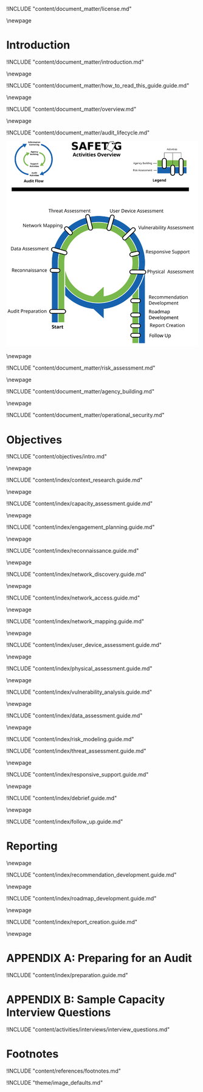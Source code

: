 
<!-- License -->

!INCLUDE "content/document_matter/license.md"

\newpage

<!-- Introduction -->

# Introduction

!INCLUDE "content/document_matter/introduction.md"

\newpage

!INCLUDE "content/document_matter/how_to_read_this_guide.guide.md"

\newpage

<!-- Overview -->

!INCLUDE "content/document_matter/overview.md"

\newpage

<!-- Audit Lifecyce -->

!INCLUDE "content/document_matter/audit_lifecycle.md"

![SAFETAG Activities](content/images/activities_flow.svg)

\newpage
<!-- Risk Modeling -->

!INCLUDE "content/document_matter/risk_assessment.md"

\newpage
<!-- Agency Building -->

!INCLUDE "content/document_matter/agency_building.md"

\newpage
<!-- Operational Security -->

!INCLUDE "content/document_matter/operational_security.md"

# Objectives

!INCLUDE "content/objectives/intro.md"

\newpage
<!-- Audit Scoping-->

!INCLUDE "content/index/context_research.guide.md"

\newpage

!INCLUDE "content/index/capacity_assessment.guide.md"

\newpage
<!-- Engagement Planning-->

!INCLUDE "content/index/engagement_planning.guide.md"

\newpage
<!-- Recon-->

!INCLUDE "content/index/reconnaissance.guide.md"

\newpage
<!-- Network Discovery-->

!INCLUDE "content/index/network_discovery.guide.md"

\newpage
<!-- Network Access -->

!INCLUDE "content/index/network_access.guide.md"

\newpage
<!-- Network Mapping -->

!INCLUDE "content/index/network_mapping.guide.md"

\newpage
<!-- User Device Assessment -->

!INCLUDE "content/index/user_device_assessment.guide.md"

\newpage
<!-- Physical Assessment -->

!INCLUDE "content/index/physical_assessment.guide.md"

\newpage
<!-- Vulnerability Analysis -->

!INCLUDE "content/index/vulnerability_analysis.guide.md"

\newpage
<!-- Data Assessment (assets) -->

!INCLUDE "content/index/data_assessment.guide.md"

\newpage
<!-- Risk Modeling -->

!INCLUDE "content/index/risk_modeling.guide.md"

<!-- Threat Assessment -->

!INCLUDE "content/index/threat_assessment.guide.md"

\newpage
<!-- Responsive Support -->

!INCLUDE "content/index/responsive_support.guide.md"

\newpage
<!-- Debrief -->

!INCLUDE "content/index/debrief.guide.md"


\newpage
<!-- Follow Up -->

!INCLUDE "content/index/follow_up.guide.md"

# Reporting

\newpage
<!-- Recommendation Development -->

!INCLUDE "content/index/recommendation_development.guide.md"

\newpage
<!-- Roadmap Development -->

!INCLUDE "content/index/roadmap_development.guide.md"

\newpage
<!-- Reporting Creation -->

!INCLUDE "content/index/report_creation.guide.md"

\newpage
<!-- APPENDIX A - Auditor travel Kit Checklist-->

# APPENDIX A: Preparing for an Audit

<!-- Audit Prep-->

!INCLUDE "content/index/preparation.guide.md"

# APPENDIX B: Sample Capacity Interview Questions

!INCLUDE "content/activities/interviews/interview_questions.md"

# Footnotes

<!-- Load Footnotes -->
!INCLUDE "content/references/footnotes.md"

<!-- Load Default Images -->
!INCLUDE "theme/image_defaults.md"

